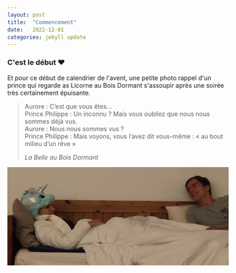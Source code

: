 ```yaml
---
layout: post
title:  "Commencement"
date:   2022-12-01 
categories: jekyll update
---
```


### C'est le début &#10084;

Et pour ce début de calendrier de l'avent, une petite photo rappel d'un prince qui regarde as Licorne au Bois Dormant s'assoupir après une soirée très certainement épuisante.

> Aurore : C’est que vous êtes…  
> Prince Philippe : Un inconnu ? Mais vous oubliez que nous nous sommes déjà vus.  
> Aurore : Nous nous sommes vus ?  
> Prince Philippe : Mais voyons, vous l’avez dit vous-même : « au bout milieu d’un rêve »  
>  
> *La Belle au Bois Dormant*

<img src="/images/11.jpg" alt="">
